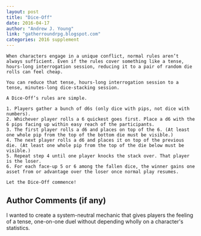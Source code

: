 ```yaml
---
layout: post
title: "Dice-Off"
date: 2016-04-17
author: "Andrew J. Young"
link: "gatherroundrpg.blogspot.com"
categories: 2016 supplement
---
```

```
When characters engage in a unique conflict, normal rules aren’t always sufficient. Even if the rules cover something like a tense, hours-long interrogation session, reducing it to a pair of random die rolls can feel cheap.

You can reduce that tense, hours-long interrogation session to a tense, minutes-long dice-stacking session.

A Dice-Off’s rules are simple. 

1. Players gather a bunch of d6s (only dice with pips, not dice with numbers).
2. Whichever player rolls a 6 quickest goes first. Place a d6 with the 6 pips facing up within easy reach of the participants.
3. The first player rolls a d6 and places on top of the 6. (At least one whole pip from the top of the bottom die must be visible.)
4. The next player rolls a d6 and places it on top of the previous die. (At least one whole pip from the top of the die below must be visible.)
5. Repeat step 4 until one player knocks the stack over. That player is the loser.
6. For each face-up 5 or 6 among the fallen dice, the winner gains one asset from or advantage over the loser once normal play resumes.

Let the Dice-Off commence!
```
## Author Comments (if any)

I wanted to create a system-neutral mechanic that gives players the feeling of a tense, one-on-one duel without depending wholly on a character's statistics.
